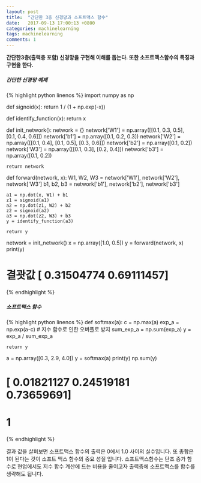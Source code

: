 ```yaml
---
layout: post
title:  "간단한 3층 신경망과 소프트맥스 함수"
date:   2017-09-13 17:00:13 +0800
categories: machinelearning
tags: machinelearning
comments: 1
---
```

**간단한3층(출력층 포함) 신경망을 구현해 이해를 돕는다. 또한 소프트맥스함수의 특징과 구현을 한다.**

##### 간단한 신경망 예제

{% highlight  python linenos  %}
import numpy as np

def signoid(x):
	return 1 / (1 + np.exp(-x))

def identify_function(x):
	return x

def init_network():
	network = {}
	network['W1'] = np.array([[0.1, 0.3, 0.5], [0.1, 0.4, 0.6]])
	network['b1'] = np.array([0.1, 0.2, 0.3])
	network['W2'] = np.array([[0.1, 0.4], [0.1, 0.5], [0.3, 0.6]])
	network['b2'] = np.array([0.1, 0.2])
	network['W3'] = np.array([[0.1, 0.3], [0.2, 0.4]])
	network['b3'] = np.array([0.1, 0.2])

	return network

def forward(network, x):
	W1, W2, W3 = network['W1'], network['W2'], network['W3']
	b1, b2, b3 = network['b1'], network['b2'], network['b3']

	a1 = np.dot(x, W1) + b1
	z1 = signoid(a1)
	a2 = np.dot(z1, W2) + b2
	z2 = signoid(a2)
	a3 = np.dot(z2, W3) + b3
	y = identify_function(a3)

	return y


network = init_network()
x = np.array([1.0, 0.5])
y = forward(network, x)
print(y)

# 결괏값 [ 0.31504774  0.69111457]

{% endhighlight %}


##### 소프트맥스 함수

{% highlight  python linenos  %}
def softmax(a):
	c = np.max(a)
	exp_a = np.exp(a-c) # 지수 함수로 인한 오버플로 방지
	sum_exp_a = np.sum(exp_a)
	y = exp_a / sum_exp_a

	return y

a = np.array([0.3, 2.9, 4.0])
y = softmax(a)
print(y)
np.sum(y)

# [ 0.01821127  0.24519181  0.73659691]
# 1

{% endhighlight %}

결과 값을 살펴보면 소프트맥스 함수의 출력은 0에서 1.0 사이의 실수입니다. 또 총합은 1이 된다는 것이 소프트 맥스 함수의 중요 성질 입니다. 소프트맥스함수는 단조 증가 함수로 현업에서도 지수 함수 계산에 드는 비용을 줄이고자 출력층에 소프트맥스를 함수를 생략해도 됩니다.



